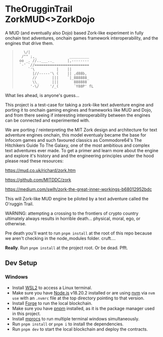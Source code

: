 # TheOrugginTrail ZorkMUD<>ZorkDojo
A MUD (and eventually also Dojo) based Zork-like experiment in fully onchain text adventures, onchain games framework interoperability, and the engines that drive them.

>        \/|
>       /"" ;,_               _________
>      oo _. //..___.._      |,--------
>      `-' `//=========================
>          `'\          |    ||
>            |//-----'\ (    || ,d88b,
>            //       |||    `|_888888_
>            \\_      |||       888888
>           '-\/     '/_(       `Y88P' fL

What lies ahead, is anyone's guess...

This project is a test-case for taking a zork-like text adventure engine and porting it to onchain gaming engines and frameworks like MUD and Dojo, and from there seeing if interesting interoperability between the engines can be connected and experimented with.

We are porting / reinterpreting the MIT Zork design and architecture for text adventure engines onchain, this model eventualy became the base for Infocom games and such favoured classics as Commodore64's The Hitchikers Guide To The Galaxy, one of the most ambitious and complex text adventures ever made. To get a primer and learn more about the engine and explore it's history and and the engineering principles under the hood please read these resources:

https://mud.co.uk/richard/zork.htm

https://github.com/MITDDC/zork

https://medium.com/swlh/zork-the-great-inner-workings-b68012952bdc

This will Zork-like MUD engine be piloted by a text adventure called the O'ruggin Trail.

WARNING: attempting a crossing to the frontiers of crypto country ultimately always results in horrible death... physical, moral, ego, or otherwise.

Pre death you'll want to run `pnpm install` at the root 
of this repo because we aren't checking in the node_modules folder.
cruft....

**Really**. Run `pnpm install` at the project root. Or be dead. Pfft.

## Dev Setup
### Windows
- Install [WSL2](https://learn.microsoft.com/en-us/windows/wsl/install) to access a Linux terminal.
- Make sure you have [Node.js](https://nodejs.org/en/download/) v18.20.2 installed or are using [nvm](https://github.com/nvm-sh/nvm) via `nvm use` with an `.nvmrc` file at the top directory pointing to that version.
- Install [Forge](https://book.getfoundry.sh/getting-started/installation) to run the local blockchain.
- Make sure you have [pnpm](https://pnpm.io/installation) installed, as it is the package manager used in this project.
- Install [mprocs](https://github.com/pvolok/mprocs) to run multiple terminal windows simultaneously.
- Run `pnpm install` or `pnpm i` to install the dependencies.
- Run `pnpm dev` to start the local blockchain and deploy the contracts.
